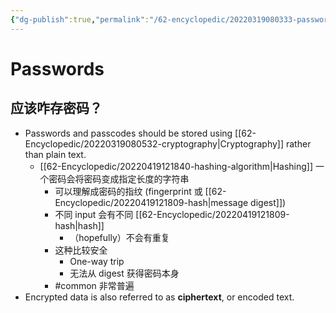 ```yaml
---
{"dg-publish":true,"permalink":"/62-encyclopedic/20220319080333-passwords/","dgHomeLink":true,"dgPassFrontmatter":false}
---
```



# Passwords

## 应该咋存密码？

- Passwords and passcodes should be stored using [[62-Encyclopedic/20220319080532-cryptography|Cryptography]] rather than plain text.
	- [[62-Encyclopedic/20220419121840-hashing-algorithm|Hashing]] 一个密码会将密码变成指定长度的字符串
		- 可以理解成密码的指纹 (fingerprint 或 [[62-Encyclopedic/20220419121809-hash|message digest]])
		- 不同 input 会有不同 [[62-Encyclopedic/20220419121809-hash|hash]] 
			- （hopefully）不会有重复
		- 这种比较安全
			- One-way trip 
			- 无法从 digest 获得密码本身
		- #common 非常普遍
- Encrypted data is also referred to as **ciphertext**, or encoded text.
